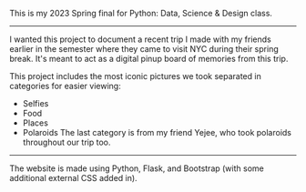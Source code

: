 This is my 2023 Spring final for Python: Data, Science & Design class.

---

I wanted this project to document a recent trip I made with my friends earlier in the semester where they came to visit NYC during their spring break.
It's meant to act as a digital pinup board of memories from this trip.

This project includes the most iconic pictures we took separated in categories for easier viewing:
* Selfies
* Food 
* Places
* Polaroids
The last category is from my friend Yejee, who took polaroids throughout our trip too.

---

The website is made using Python, Flask, and Bootstrap (with some additional external CSS added in). 
